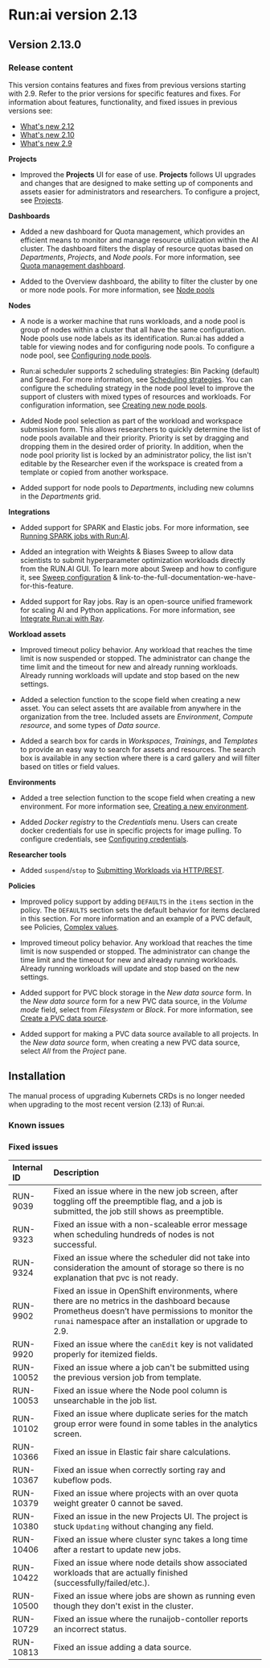 # Run:ai version 2.13

## Version 2.13.0

### Release content

This version contains features and fixes from previous versions starting with 2.9. Refer to the prior versions for specific features and fixes. For information about features, functionality, and fixed issues in previous versions see:

* [What's new 2.12](whats-new-2-12.md)
* [What's new 2.10](whats-new-2-10.md)
* [What's new 2.9](whats-new-2-9.md)

**Projects**
<!-- RUN-9312/9313 Projects V2 -->
* Improved the **Projects** UI for ease of use. **Projects** follows UI upgrades and changes that are designed to make setting up of components and assets easier for administrators and researchers. To configure a project, see [Projects](../admin/admin-ui-setup/project-setup.md).

**Dashboards**

<!-- RUN9530/9577 New Dashboard for Quota management -->
* Added a new dashboard for Quota management, which provides an efficient means to monitor and manage resource utilization within the AI cluster. The dashboard filters the display of resource quotas based on *Departments*, *Projects*, and *Node pools*. For more information, see [Quota management dashboard](../admin/admin-ui-setup/dashboard-analysis.md#quota-management-dashboard).

* Added to the Overview dashboard, the ability to filter the cluster by one or more node pools. For more information, see [Node pools](../Researcher/scheduling/using-node-pools.md) 

<!-- RUN-9359/9360 Incorporating Node Pools in Workspaces -->
**Nodes**

* A node is a worker machine that runs workloads, and a node pool is group of nodes within a cluster that all have the same configuration. Node pools use node labels as its identification. Run:ai has added a table for viewing nodes and for configuring node pools. To configure a node pool, see [Configuring node pools](../Researcher/scheduling/using-node-pools.md#creating-new-node-pools).

<!-- RUN-9960/9961 Per node-pool GPU placement strategy -->
* Run:ai scheduler supports 2 scheduling strategies: Bin Packing (default) and Spread. For more information, see [Scheduling strategies](../Researcher/scheduling/strategies.md). You can configure the scheduling strategy in the node pool level to improve the support of clusters with mixed types of resources and workloads. For configuration information, see [Creating new node pools](../Researcher/scheduling/using-node-pools.md#creating-new-node-pools).

<!-- RUN-10287/10317/10313-10851 Show Node pools priority list according to workspace policy -->
* Added Node pool selection as part of the workload and workspace submission form. This allows researchers to quickly determine the list of node pools available and their priority. Priority is set by dragging and dropping them in the desired order of priority. In addition, when the node pool priority list is locked by an administrator policy, the list isn't editable by the Researcher even if the workspace is created from a template or copied from another workspace.

<!-- RUN-10105/10106 Align Departments with Projects V2 -->
* Added support for node pools to *Departments*, including new columns in the *Departments* grid.

**Integrations**

<!-- RUN-9651/9652 Schedule and support of Elastic Jobs (Spark) -->
* Added support for SPARK and Elastic jobs. For more information, see [Running SPARK jobs with Run:AI](../admin/integration/spark.md#).

<!-- RUN-8748/8958 RUN-9627/10483 WANDB-SWEEP & Run.ai integration / WANDB SWEEP Integration - phase 2 -->
* Added an integration with Weights & Biases Sweep to allow data scientists to submit hyperparameter optimization workloads directly from the RUN.AI GUI. To learn more about Sweep and how to configure it, see [Sweep configuration](../admin/integration/weights-and-biases.md#sweep-configuration) & link-to-the-full-documentation-we-have-for-this-feature.

<!-- RUN-9024/9027 Ray Support - schedule and support of Ray Jobs -->
* Added support for Ray jobs. Ray is an open-source unified framework for scaling AI and Python applications. For more information, see [Integrate Run:ai with Ray](../admin/integration/ray.md#integrate-runai-with-ray).

**Workload assets**

<!-- RUN-9270/9274 - Interactive Time limit Fixes -->
* Improved timeout policy behavior. Any workload that reaches the time limit is now suspended or stopped. The administrator can change the time limit and the timeout for new and already running workloads. Already running workloads will update and stop based on the new settings.

<!-- RUN-8862/9292 - Department as a workspace asset creation scope - phase 1 -->

* Added a selection function <!-- The tree is not the essence here, it is what the tree enables - selection based on the organizational structure and everywhere in the hierarchy. Needs validation with Lior --> to the scope field when creating a new asset. You can select assets tht are available from anywhere in the organization from the tree.  Included assets are *Environment*, *Compute resource*, and some types of *Data source*.

<!-- RUN-9364/10850 Search box for cards in V2 assets -->
* Added a search box for cards in *Workspaces*, *Trainings*, and *Templates* to provide an easy way to search for assets and resources. The search box is available in any section where there is a card gallery and will filter based on titles or field values.

**Environments**
<!-- RUN-8862/9292 - Department as a workspace asset creation scope - phase 1 -->
* Added a tree selection function to the scope field when creating a new environment. For more information see, [Creating a new environment](../Researcher/user-interface/workspaces/create/create-env.md#creating-a-new-environment).

<!-- RUN-9843/9852 - Allow researcher to create docker registry secrets -->
* Added *Docker registry* to the *Credentials* menu. Users can create docker credentials for use in specific projects for image pulling. To configure credentials, see [Configuring credentials](../admin/admin-ui-setup/credentials-setup.md#configuring-credentials).

<!-- RUN-8453/8454/8927 Technical documentation of 'Projects new parameters and options' use existing namespace, status, and more added to projects v2-->

**Researcher tools**

<!-- RUN-8631/8880 Researcher API for train jobs -->
* Added `suspend`/`stop` to [Submitting Workloads via HTTP/REST](../developer/cluster-api/submit-rest.md).

**Policies**
<!-- RUN-10588/10590 Allow workload policy to prevent the use of a new pvc -->
* Improved policy support by adding `DEFAULTS` in the `items` section in the policy. The `DEFAULTS` section sets the default behavior for items declared in this section. For more information and an example of a PVC default, see Policies, [Complex values](../admin/workloads/policies.md#complex-values).

<!-- RUN-9270/9274 - Interactive Time limit Fixes -->
* Improved timeout policy behavior. Any workload that reaches the time limit is now suspended or stopped. The administrator can change the time limit and the timeout for new and already running workloads. Already running workloads will update and stop based on the new settings.

<!-- RUN-9826/10186 Support PVC from block storage -->
* Added support for PVC block storage in the *New data source* form. In the *New data source* form for a new PVC data source, in the *Volume mode* field, select from *Filesystem* or *Block*. For more information, see [Create a PVC data source](../Researcher/user-interface/workspaces/create/create-ds.md#create-a-pvc-data-source).

<!-- RUN-8904/8960 - Cluster wide PVC in workspaces -->
* Added support for making a PVC data source available to all projects. In the *New data source* form, when creating a new PVC data source, select *All* from the *Project* pane.

## Installation

The manual process of upgrading Kubernets CRDs is no longer needed when upgrading to the most recent version (2.13) of Run:ai.
### Known issues

### Fixed issues

| Internal ID | Description                                                                                                                                |
| :---------- | :----------------------------------------------------------------------------------------------------------------------------------------- |
| RUN-9039    | Fixed an issue where in the new job screen, after toggling off the preemptible flag, and a job is submitted, the job still shows as preemptible. |
| RUN-9323    | Fixed an issue with a non-scaleable error message when scheduling hundreds of nodes is not successful.                                     |
| RUN-9324    | Fixed an issue where the scheduler did not take into consideration the amount of storage so there is no explanation that pvc is not ready. |
| RUN-9902    | Fixed an issue in OpenShift environments, where there are no metrics in the dashboard because Prometheus doesn’t have permissions to monitor the `runai` namespace after an installation or upgrade to 2.9. |
| RUN-9920    | Fixed an issue where the `canEdit` key is not validated properly for itemized fields.   <!-- what? this is not customer facing -->                                                  |
| RUN-10052   | Fixed an issue where a job can't be submitted using the previous version job from template. <!-- what is this functionality? you means job template? I do not understand what previous version means in this context -->                                                |
| RUN-10053   | Fixed an issue where the Node pool column is unsearchable in the job list.                                                                 |
| RUN-10102   | Fixed an issue where duplicate series for the match group error were found in some tables in the analytics screen.   <!-- the issue is not clear / customer facing -->                      |
| RUN-10366   | Fixed an issue in Elastic fair share calculations.         <!-- is this relevant? Please check with Hagay  - Elastic workloads is new functionality -->                                                                              |
| RUN-10367   | Fixed an issue when correctly sorting ray and kubeflow pods. <!-- where? -->                                                                              |
| RUN-10379   | Fixed an issue where projects with an over quota weight greater 0 cannot be saved.  <!-- I am not aware of exposing to customers overquota weight. We need to make it customer facing and speak in terms customers are aware of -->                                                       |
| RUN-10380   | Fixed an issue in the new Projects UI. The project is stuck `Updating` without changing any field. <!-- we just wrote that the projects is a new page. Why is it relvant? -->                                       |
| RUN-10406   | Fixed an issue where cluster sync takes a long time after a restart to update new jobs.    <!-- what's the customer impact? Customers should not be aware of our services and the details behind them -->                                                |
| RUN-10422   | Fixed an issue where node details show associated workloads that are actually finished (successfully/failed/etc.).                         |
| RUN-10500   | Fixed an issue where jobs are shown as running even though they don't exist in the cluster.                                                |
| RUN-10729   | Fixed an issue where the runaijob-contoller reports an incorrect status.                                                                   |
| RUN-10813   | Fixed an issue adding a data source.                                                                                                       |
